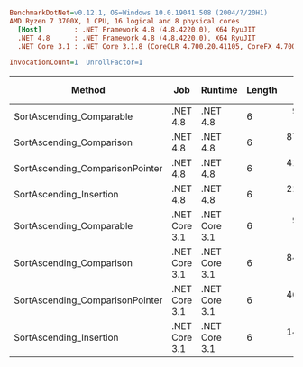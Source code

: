 ``` ini

BenchmarkDotNet=v0.12.1, OS=Windows 10.0.19041.508 (2004/?/20H1)
AMD Ryzen 7 3700X, 1 CPU, 16 logical and 8 physical cores
  [Host]        : .NET Framework 4.8 (4.8.4220.0), X64 RyuJIT
  .NET 4.8      : .NET Framework 4.8 (4.8.4220.0), X64 RyuJIT
  .NET Core 3.1 : .NET Core 3.1.8 (CoreCLR 4.700.20.41105, CoreFX 4.700.20.41903), X64 RyuJIT

InvocationCount=1  UnrollFactor=1  

```
|                          Method |           Job |       Runtime | Length |      Mean |     Error |    StdDev |      Gen 0 | Gen 1 | Gen 2 |   Allocated | Code Size |
|-------------------------------- |-------------- |-------------- |------- |----------:|----------:|----------:|-----------:|------:|------:|------------:|----------:|
|        SortAscending_Comparable |      .NET 4.8 |      .NET 4.8 |      6 |  9.273 ms | 0.0793 ms | 0.0742 ms |          - |     - |     - |           - |     369 B |
|        SortAscending_Comparison |      .NET 4.8 |      .NET 4.8 |      6 | 87.550 ms | 0.7125 ms | 0.6665 ms | 81000.0000 |     - |     - | 106986456 B |     386 B |
| SortAscending_ComparisonPointer |      .NET 4.8 |      .NET 4.8 |      6 | 41.613 ms | 0.3326 ms | 0.3111 ms |          - |     - |     - |           - |     435 B |
|         SortAscending_Insertion |      .NET 4.8 |      .NET 4.8 |      6 | 21.529 ms | 0.2274 ms | 0.2128 ms |          - |     - |     - |           - |     517 B |
|        SortAscending_Comparable | .NET Core 3.1 | .NET Core 3.1 |      6 |  9.271 ms | 0.0421 ms | 0.0352 ms |          - |     - |     - |           - |     369 B |
|        SortAscending_Comparison | .NET Core 3.1 | .NET Core 3.1 |      6 | 84.214 ms | 1.6682 ms | 1.6384 ms | 12000.0000 |     - |     - | 106666688 B |     392 B |
| SortAscending_ComparisonPointer | .NET Core 3.1 | .NET Core 3.1 |      6 | 46.825 ms | 0.1674 ms | 0.1484 ms |          - |     - |     - |           - |     435 B |
|         SortAscending_Insertion | .NET Core 3.1 | .NET Core 3.1 |      6 | 14.419 ms | 0.1459 ms | 0.1365 ms |          - |     - |     - |           - |     268 B |
